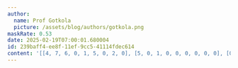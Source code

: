 ```yaml
---
author:
  name: Prof Gotkola
  picture: /assets/blog/authors/gotkola.png
maskRate: 0.53
date: 2025-02-19T07:00:01.680004
id: 239baff4-ee8f-11ef-9cc5-41114fdec614
content: '[[4, 7, 6, 0, 1, 5, 0, 2, 0], [5, 0, 1, 0, 0, 0, 0, 0, 0], [0, 0, 0, 0, 0, 0, 5, 9, 0], [8, 0, 0, 6, 0, 0, 0, 1, 9], [1, 6, 0, 0, 0, 3, 0, 0, 5], [7, 5, 4, 0, 9, 0, 0, 8, 3], [2, 1, 3, 0, 4, 0, 0, 5, 7], [9, 4, 0, 0, 0, 0, 8, 0, 6], [6, 8, 5, 0, 0, 0, 0, 4, 2]]'
---
```

